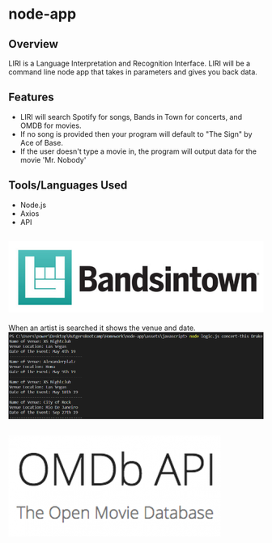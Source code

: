 # node-app

## Overview
LIRI is a Language Interpretation and Recognition Interface. LIRI will be a command line node app that takes in parameters and gives you back data.

## Features
- LIRI will search Spotify for songs, Bands in Town for concerts, and OMDB for movies.
- If no song is provided then your program will default to "The Sign" by Ace of Base.
- If the user doesn't type a movie in, the program will output data for the movie 'Mr. Nobody'

## Tools/Languages Used
- Node.js
- Axios
- API

## ![](screenshots/Bands-in-Town-API/bandsintown.PNG)

 When an artist is searched it shows the venue and date.
![](screenshots/Bands-in-Town-API/concert-this.PNG)

## ![](screenshots/OMDB/OMDB-API.png)


